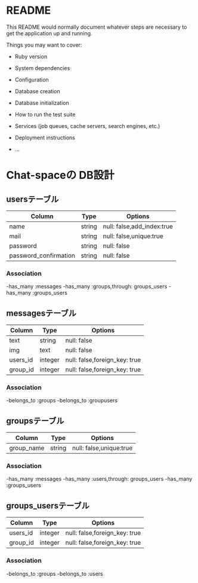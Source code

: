 # README

This README would normally document whatever steps are necessary to get the
application up and running.

Things you may want to cover:

* Ruby version

* System dependencies

* Configuration

* Database creation

* Database initialization

* How to run the test suite

* Services (job queues, cache servers, search engines, etc.)

* Deployment instructions

* ...

# Chat-spaceの DB設計
## usersテーブル
|Column|Type|Options|
|------|----|-------|
|name|string|null: false,add_index:true|
|mail|string|null: false,unique:true|
|password|string|null: false|
|password_confirmation|string|null: false|
### Association
-has_many :messages
-has_many :groups,through: groups_users
-has_many :groups_users


## messagesテーブル
|Column|Type|Options|
|------|----|-------|
|text|string|null: false|
|img|text|null: false|
|users_id|integer|null: false,foreign_key: true|
|group_id|integer|null: false,foreign_key: true|
### Association
-belongs_to :groups
-belongs_to :groupusers


## groupsテーブル
|Column|Type|Options|
|------|----|-------|
|group_name|string|null: false,unique:true|
### Association
-has_many :messages
-has_many :users,through: groups_users
-has_many :groups_users


## groups_usersテーブル
|Column|Type|Options|
|------|----|-------|
|users_id|integer|null: false,foreign_key: true|
|group_id|integer|null: false,foreign_key: true|
### Association
-belongs_to :groups
-belongs_to :users

